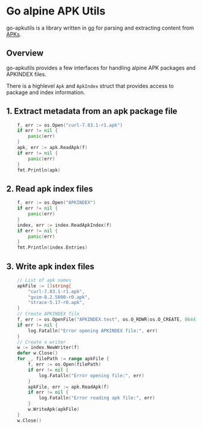 # Go alpine APK Utils

go-apkutils is a library written in [go](http://golang.org) for parsing and extracting content from [APKs](https://wiki.alpinelinux.org/wiki/Package_management).

## Overview

go-apkutils provides a few interfaces for handling alpine APK packages and APKINDEX files. 

There is a highlevel `Apk` and `ApkIndex` struct that provides access to package and index information.

## 1. Extract metadata from an apk package file
```go
	f, err := os.Open("curl-7.83.1-r1.apk")
	if err != nil {
		panic(err)
	}
	apk, err := apk.ReadApk(f)
	if err != nil {
		panic(err)
	}
	fmt.Println(apk)
```

## 2. Read apk index files
```go
	f, err := os.Open("APKINDEX")
	if err != nil {
		panic(err)
	}
	index, err := index.ReadApkIndex(f)
	if err != nil {
		panic(err)
	}
	fmt.Println(index.Entries)
```
## 3. Write apk index files
```go
    // List of apk names
    apkFile := []string{
        "curl-7.83.1-r1.apk",
        "gvim-8.2.5000-r0.apk",
        "strace-5.17-r0.apk",
    }
    // Create APKINDEX file
    f, err := os.OpenFile("APKINDEX.test", os.O_RDWR|os.O_CREATE, 0644)
    if err != nil {
        log.Fatalln("Error opening APKINDEX file:", err)
    }
    // Create a writer
    w := index.NewWriter(f)
    defer w.Close()
    for _, filePath := range apkFile {
        f, err := os.Open(filePath)
        if err != nil {
            log.Fatalln("Error opening file:", err)
        }
        apkFile, err := apk.ReadApk(f)
        if err != nil {
            log.Fatalln("Error reading apk file:", err)
        }
        w.WriteApk(apkFile)
    }
    w.Close()
```
